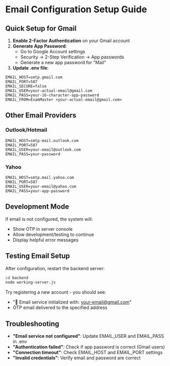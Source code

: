 # Email Configuration Setup Guide

## Quick Setup for Gmail

1. **Enable 2-Factor Authentication** on your Gmail account
2. **Generate App Password**:
   - Go to Google Account settings
   - Security → 2-Step Verification → App passwords
   - Generate a new app password for "Mail"
3. **Update .env file**:

```env
EMAIL_HOST=smtp.gmail.com
EMAIL_PORT=587
EMAIL_SECURE=false
EMAIL_USER=your-actual-email@gmail.com
EMAIL_PASS=your-16-character-app-password
EMAIL_FROM=ExamMaster <your-actual-email@gmail.com>
```

## Other Email Providers

### Outlook/Hotmail
```env
EMAIL_HOST=smtp-mail.outlook.com
EMAIL_PORT=587
EMAIL_USER=your-email@outlook.com
EMAIL_PASS=your-password
```

### Yahoo
```env
EMAIL_HOST=smtp.mail.yahoo.com
EMAIL_PORT=587
EMAIL_USER=your-email@yahoo.com
EMAIL_PASS=your-app-password
```

## Development Mode

If email is not configured, the system will:
- Show OTP in server console
- Allow development/testing to continue
- Display helpful error messages

## Testing Email Setup

After configuration, restart the backend server:
```bash
cd backend
node working-server.js
```

Try registering a new account - you should see:
- "📧 Email service initialized with: your-email@gmail.com"
- OTP email delivered to the specified address

## Troubleshooting

- **"Email service not configured"**: Update EMAIL_USER and EMAIL_PASS in .env
- **"Authentication failed"**: Check if app password is correct (Gmail users)
- **"Connection timeout"**: Check EMAIL_HOST and EMAIL_PORT settings
- **"Invalid credentials"**: Verify email and password are correct
